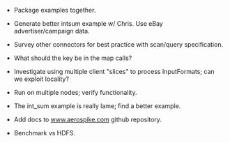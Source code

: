 * Package examples together.

* Generate better intsum example w/ Chris.  Use eBay advertiser/campaign data.

* Survey other connectors for best practice with scan/query specification.

* What should the key be in the map calls?

* Investigate using multiple client "slices" to process InputFormats;
  can we exploit locality?

* Run on multiple nodes; verify functionality.

* The int_sum example is really lame; find a better example.

* Add docs to www.aerospike.com github repository.

* Benchmark vs HDFS.

